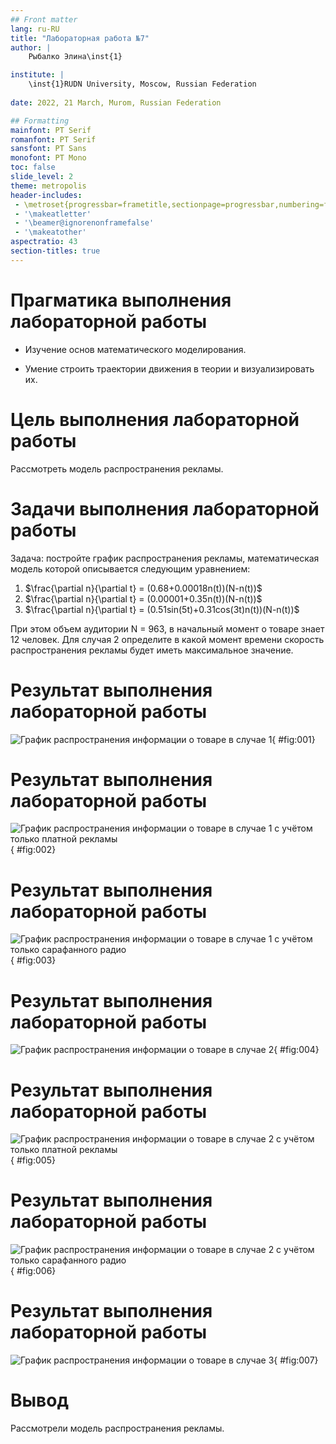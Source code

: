 ```yaml
---
## Front matter
lang: ru-RU
title: "Лабораторная работа №7"
author: |
    Рыбалко Элина\inst{1}

institute: |
	\inst{1}RUDN University, Moscow, Russian Federation
  
date: 2022, 21 March, Murom, Russian Federation  

## Formatting
mainfont: PT Serif
romanfont: PT Serif
sansfont: PT Sans
monofont: PT Mono
toc: false
slide_level: 2
theme: metropolis
header-includes: 
 - \metroset{progressbar=frametitle,sectionpage=progressbar,numbering=fraction}
 - '\makeatletter'
 - '\beamer@ignorenonframefalse'
 - '\makeatother'
aspectratio: 43
section-titles: true
---
```


# Прагматика выполнения лабораторной работы 

 - Изучение основ математического моделирования.

 - Умение строить траектории движения в теории и визуализировать их.

# Цель выполнения лабораторной работы

  Рассмотреть модель распространения рекламы.

# Задачи выполнения лабораторной работы

  Задача: постройте график распространения рекламы, математическая модель которой описывается следующим уравнением:  
  1. $\frac{\partial n}{\partial t} = (0.68+0.00018n(t))(N-n(t))$  
  2. $\frac{\partial n}{\partial t} = (0.00001+0.35n(t))(N-n(t))$  
  3. $\frac{\partial n}{\partial t} = (0.51sin(5t)+0.31cos(3t)n(t))(N-n(t))$  
  
  При этом объем аудитории N = 963, в начальный момент о товаре знает 12 человек. Для случая 2 определите в какой момент времени скорость распространения рекламы будет иметь максимальное значение. 


# Результат выполнения лабораторной работы

  ![График распространения информации о товаре в случае 1](image/fig001.png){ #fig:001} 

# Результат выполнения лабораторной работы

  ![График распространения информации о товаре в случае 1 с учётом только платной рекламы](image/fig002.png){ #fig:002}

# Результат выполнения лабораторной работы

  ![График распространения информации о товаре в случае 1 с учётом только сарафанного радио](image/fig003.png){ #fig:003}

# Результат выполнения лабораторной работы

  ![График распространения информации о товаре в случае 2](image/fig004.png){ #fig:004}

# Результат выполнения лабораторной работы

  ![График распространения информации о товаре в случае 2 с учётом только платной рекламы](image/fig005.png){ #fig:005}

# Результат выполнения лабораторной работы

  ![График распространения информации о товаре в случае 2 с учётом только сарафанного радио](image/fig006.png){ #fig:006}

# Результат выполнения лабораторной работы

  ![График распространения информации о товаре в случае 3](image/fig007.png){ #fig:007} 


# Вывод

  Рассмотрели модель распространения рекламы.